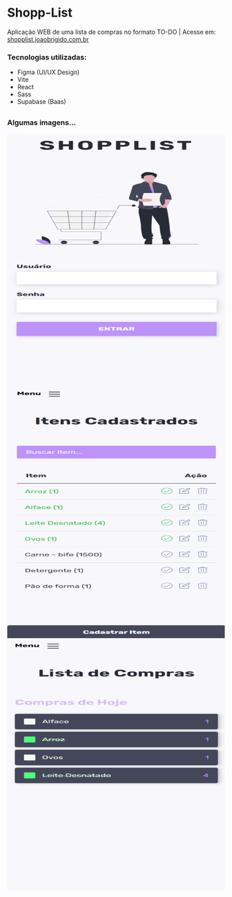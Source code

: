 # Shopp-List
Aplicação WEB de uma lista de compras no formato TO-DO | Acesse em: [shopplist.joaobrigido.com.br](https://shopplist.joaobrigido.com.br/)

### Tecnologias utilizadas:
- Figma (UI/UX Design)
- Vite
- React
- Sass
- Supabase (Baas)

##

### Algumas imagens...

<img align="center" alt="Home" width="583" height="583" src="./src/imgs/readme/home.png">
<img align="center" alt="Itens Cadastrados" width="583" height="583" src="./src/imgs/readme/itensCadastrados.png">
<img align="center" alt="Lista de Compras" width="583" height="583" src="./src/imgs/readme/listaDeCompras.png">
